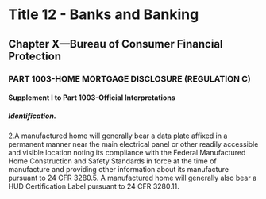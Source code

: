 
# Title 12 - Banks and Banking
## Chapter X—Bureau of Consumer Financial Protection
### PART 1003-HOME MORTGAGE DISCLOSURE (REGULATION C)
#### Supplement I to Part 1003-Official Interpretations
##### Identification.

2.A manufactured home will generally bear a data plate affixed in a permanent manner near the main electrical panel or other readily accessible and visible location noting its compliance with the Federal Manufactured Home Construction and Safety Standards in force at the time of manufacture and providing other information about its manufacture pursuant to 24 CFR 3280.5. A manufactured home will generally also bear a HUD Certification Label pursuant to 24 CFR 3280.11.
